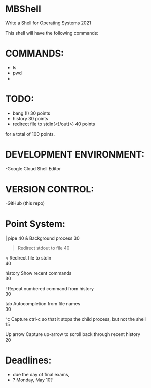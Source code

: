 # MBShell
Write a Shell for Operating Systems 2021

This shell will have the following commands:

# COMMANDS:
- ls
- pwd
- 
# TODO:

- bang (!) 30 points
- history 30 points
- redirect file to stdin(<)/out(>) 40 points 

for a total of 100 points.

# DEVELOPMENT ENVIRONMENT:
-Google Cloud Shell Editor

# VERSION CONTROL:
-GitHub (this repo)

# Point System:

|	pipe	40
&	Background process	30
>	Redirect stdout to file	
40

< 	Redirect file to stdin	
40

history	Show recent commands	
30

!	Repeat numbered command from history	
30

tab	Autocompletion from file names	
30

^c	Capture ctrl-c so that it stops the child process, but not the shell	
15

Up arrow	Capture up-arrow to scroll back through recent history	
20

# Deadlines:
- due the day of final exams, 
- ? Monday, May 10?
